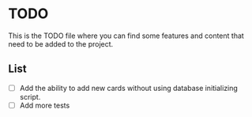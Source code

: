 # TODO
This is the TODO file where you can find some features and content that need to be added to the project.

## List
- [ ] Add the ability to add new cards without using database initializing script.
- [ ] Add more tests
